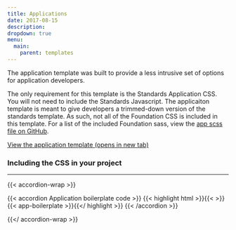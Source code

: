 ```yaml
---
title: Applications
date: 2017-08-15
description:
dropdown: true
menu:
  main:
    parent: templates
---
```


The application template was built to provide a less intrusive set of options for application developers.

The only requirement for this template is the Standards Application CSS. You will not need to include the Standards Javascript. The applicaiton template is meant to give developers a trimmed-down version of the standards template. As such, not all of the Foundation CSS is included in this template. For a list of the included Foundation sass, view the <a href="https://github.com/CityOfPhiladelphia/standards/blob/master/src/sass/phila-app.scss" class="external">app scss file on GitHub</a>.

<a href="/templates/app-preview/" target="blank">View the application template (opens in new tab)</a>

### Including the CSS in your project


---

{{< accordion-wrap >}}

{{< accordion Application boilerplate code >}}
  {{< highlight html >}}{{<  >}}{{< app-boilerplate >}}{{</ highlight >}}
{{< /accordion >}}

{{</ accordion-wrap >}}
